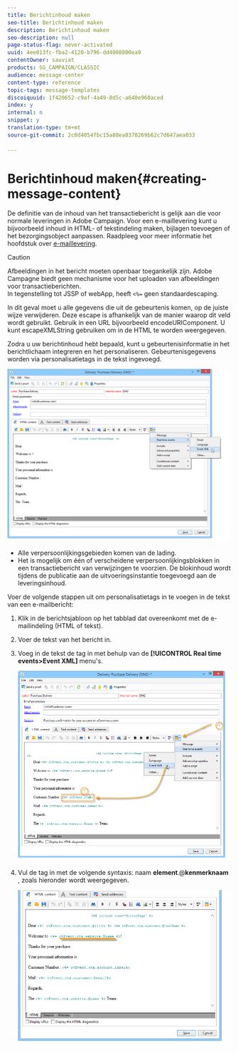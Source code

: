 ```yaml
---
title: Berichtinhoud maken
seo-title: Berichtinhoud maken
description: Berichtinhoud maken
seo-description: null
page-status-flag: never-activated
uuid: 4ee013fc-fba2-4120-b796-dd4008000ea9
contentOwner: sauviat
products: SG_CAMPAIGN/CLASSIC
audience: message-center
content-type: reference
topic-tags: message-templates
discoiquuid: 1f420652-c9af-4a49-8d5c-a640e960aced
index: y
internal: n
snippet: y
translation-type: tm+mt
source-git-commit: 2c0d4054fbc15a88ea0370269b62c7d647aea033

---
```



# Berichtinhoud maken{#creating-message-content}

De definitie van de inhoud van het transactiebericht is gelijk aan die voor normale leveringen in Adobe Campaign. Voor een e-maillevering kunt u bijvoorbeeld inhoud in HTML- of tekstindeling maken, bijlagen toevoegen of het bezorgingsobject aanpassen. Raadpleeg voor meer informatie het hoofdstuk over [e-maillevering](../../delivery/using/about-email-channel.md).

>[!CAUTION]
>
>Afbeeldingen in het bericht moeten openbaar toegankelijk zijn. Adobe Campagne biedt geen mechanisme voor het uploaden van afbeeldingen voor transactieberichten.\
>In tegenstelling tot JSSP of webApp, heeft `<%=` geen standaardescaping.
>
>In dit geval moet u alle gegevens die uit de gebeurtenis komen, op de juiste wijze verwijderen. Deze escape is afhankelijk van de manier waarop dit veld wordt gebruikt. Gebruik in een URL bijvoorbeeld encodeURIComponent. U kunt escapeXMLString gebruiken om in de HTML te worden weergegeven.

Zodra u uw berichtinhoud hebt bepaald, kunt u gebeurtenisinformatie in het berichtlichaam integreren en het personaliseren. Gebeurtenisgegevens worden via personalisatietags in de tekst ingevoegd.

![](assets/messagecenter_create_content_001.png)

* Alle verpersoonlijkingsgebieden komen van de lading.
* Het is mogelijk om één of verscheidene verpersoonlijkingsblokken in een transactiebericht van verwijzingen te voorzien. De blokinhoud wordt tijdens de publicatie aan de uitvoeringsinstantie toegevoegd aan de leveringsinhoud.

Voer de volgende stappen uit om personalisatietags in te voegen in de tekst van een e-mailbericht:

1. Klik in de berichtsjabloon op het tabblad dat overeenkomt met de e-mailindeling (HTML of tekst).
1. Voer de tekst van het bericht in.
1. Voeg in de tekst de tag in met behulp van de **[!UICONTROL Real time events>Event XML]** menu&#39;s.

   ![](assets/messagecenter_create_custo_002.png)

1. Vul de tag in met de volgende syntaxis: naam **element**.@**kenmerknaam** , zoals hieronder wordt weergegeven.

   ![](assets/messagecenter_create_custo_003.png)

